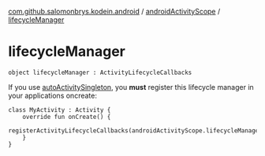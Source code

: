 [com.github.salomonbrys.kodein.android](../index.md) / [androidActivityScope](index.md) / [lifecycleManager](.)

# lifecycleManager

`object lifecycleManager : ActivityLifecycleCallbacks`

If you use [autoActivitySingleton](../auto-activity-singleton.md), you **must** register this lifecycle manager in your applications oncreate:

```
class MyActivity : Activity {
    override fun onCreate() {
        registerActivityLifecycleCallbacks(androidActivityScope.lifecycleManager)
    }
}
```

